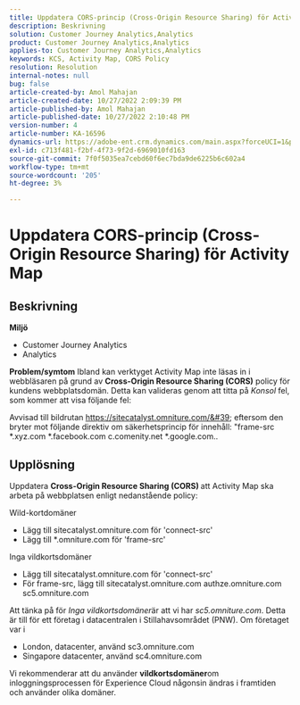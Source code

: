 ```yaml
---
title: Uppdatera CORS-princip (Cross-Origin Resource Sharing) för Activity Map
description: Beskrivning
solution: Customer Journey Analytics,Analytics
product: Customer Journey Analytics,Analytics
applies-to: Customer Journey Analytics,Analytics
keywords: KCS, Activity Map, CORS Policy
resolution: Resolution
internal-notes: null
bug: false
article-created-by: Amol Mahajan
article-created-date: 10/27/2022 2:09:39 PM
article-published-by: Amol Mahajan
article-published-date: 10/27/2022 2:10:48 PM
version-number: 4
article-number: KA-16596
dynamics-url: https://adobe-ent.crm.dynamics.com/main.aspx?forceUCI=1&pagetype=entityrecord&etn=knowledgearticle&id=92d4eefd-0056-ed11-bba2-6045bd006793
exl-id: c713f481-f2bf-4f73-9f2d-6969010fd163
source-git-commit: 7f0f5035ea7cebd60f6ec7bda9de6225b6c602a4
workflow-type: tm+mt
source-wordcount: '205'
ht-degree: 3%

---
```


# Uppdatera CORS-princip (Cross-Origin Resource Sharing) för Activity Map

## Beskrivning

<b>Miljö </b>
- Customer Journey Analytics
- Analytics 



<b>Problem/symtom</b>
Ibland kan verktyget Activity Map inte läsas in i webbläsaren på grund av <b>Cross-Origin Resource Sharing (CORS)</b> policy för kundens webbplatsdomän. Detta kan valideras genom att titta på *Konsol* fel, som kommer att visa följande fel:

Avvisad till bildrutan https://sitecatalyst.omniture.com/&#39; eftersom den bryter mot följande direktiv om säkerhetsprincip för innehåll: &quot;frame-src \*.xyz.com \*.facebook.com c.comenity.net \*.google.com..


## Upplösning


Uppdatera <b>Cross-Origin Resource Sharing (CORS) </b>att Activity Map ska arbeta på webbplatsen enligt nedanstående policy:

Wild-kortdomäner

- Lägg till sitecatalyst.omniture.com för &#39;connect-src&#39;
- Lägg till \*.omniture.com för &#39;frame-src&#39;


Inga vildkortsdomäner

- Lägg till sitecatalyst.omniture.com för &#39;connect-src&#39;
- För frame-src, lägg till sitecatalyst.omniture.com authze.omniture.com sc5.omniture.com


Att tänka på för *Inga vildkortsdomäner*&#x200B;är att vi har *sc5.omniture.com*. Detta är till för ett företag i datacentralen i Stillahavsområdet (PNW). Om företaget var i

- London, datacenter, använd sc3.omniture.com
- Singapore datacenter, använd sc4.omniture.com


Vi rekommenderar att du använder <b>vildkortsdomäner</b>om inloggningsprocessen för Experience Cloud någonsin ändras i framtiden och använder olika domäner.
